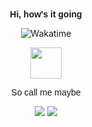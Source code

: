 <div align="center">
	<br/>
	<br/>
	<p>
        <span style="font-family: 'Montserrat', sans-serif; font-weight: bold;">
            Hi, how's it going
        </span>
        <br/>
   	</p>
<p align="center">	
	<img alt="Wakatime" src="https://github-readme-stats.vercel.app/api/wakatime?username=felixlosada&layout=compact&custom_title=My%20Week&hide_border=true&theme=dark"/>
	</a>
	<a href="https://wakatime.com/@FelixKLG" target="_blank">
	</a>
</p>
<p align="center"><img src="https://i.imgur.com/Vi9yRJL.png" width="50"/></p>
    <p>
        <span style="font-family: 'Montserrat', sans-serif; font-weight: 100;">
            So call me maybe
        </span>
    </p>
    <img src="https://img.shields.io/static/v1?label=&message=felixlott%230001&color=2d2f33&logo=Discord"/>
    <a href="mailto:flosada@flot.dev">
        <img src="https://img.shields.io/static/v1?label=&message=flosada%40flot.dev&color=2d2f33&logo=Microsoft Outlook"/>
    </a>
<br/>
</div>
